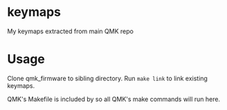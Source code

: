 # keymaps

My keymaps extracted from main QMK repo

# Usage

Clone qmk_firmware to sibling directory. Run `make link` to link existing keymaps.

QMK's Makefile is included by so all QMK's make commands will run here.
